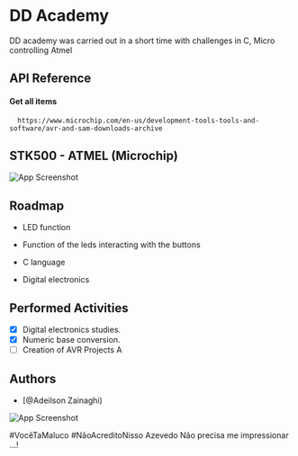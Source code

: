 
# DD Academy

DD academy was carried out in a short time with challenges in C, Micro controlling Atmel

## API Reference

#### Get all items

```http
  https://www.microchip.com/en-us/development-tools-tools-and-software/avr-and-sam-downloads-archive
```

  
## STK500 - ATMEL (Microchip)

![App Screenshot](https://cdn-reichelt.de/bilder/web/xxl_ws/A300/AVKSTK5_02.png)

  
## Roadmap

- LED function

- Function of the leds interacting with the buttons

- C language

- Digital electronics

## Performed Activities

- [x]  Digital electronics studies.
- [x]  Numeric base conversion.
- [ ]  Creation of AVR Projects
A  
## Authors

- [@Adeilson Zainaghi)

![App Screenshot](https://drupal-multisite-s3.s3-us-west-2.amazonaws.com/files/canalaetv/steven_seagal_flickr.jpg)

#VocêTaMaluco #NãoAcreditoNisso 
Azevedo Não precisa me impressionar ...!
